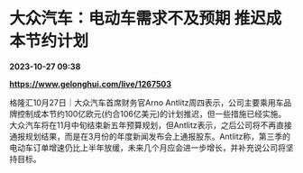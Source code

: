 # 大众汽车：电动车需求不及预期 推迟成本节约计划

**2023-10-27 09:38**

**https://www.gelonghui.com/live/1267503**

格隆汇10月27日｜大众汽车首席财务官Arno Antlitz周四表示，公司主要乘用车品牌控制成本节约100亿欧元(约合106亿美元)的计划推迟，但一些措施已经实施。大众汽车将在11月中旬结束新五年预算规划，但Antlitz表示，之后公司将不再直接通报规划结果，而是在3月份的年度新闻发布会上通报股东。Antlitz称，第三季的电动车订单增速仍比上半年放缓，未来几个月应会进一步增长，并补充说公司将坚持目标。
